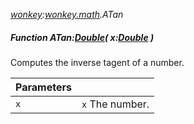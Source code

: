 _[wonkey](../../modules/wonkey/wonkey-module.md):[wonkey.math](../../modules/wonkey/wonkey-math.md).ATan_
##### Function ATan:[Double](../../modules/wonkey/wonkey-types-double.md)( x:[Double](../../modules/wonkey/wonkey-types-double.md) )
Computes the inverse tagent of a number.

| Parameters |    |
|:-----------|:---|
| ``x`` | `x` The number. |
